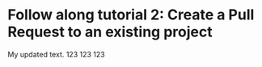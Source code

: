 # Follow along tutorial 2: Create a Pull Request to an existing project

My updated text. 
123
123
123
